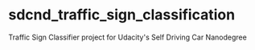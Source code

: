 # sdcnd_traffic_sign_classification
Traffic Sign Classifier project for Udacity's Self Driving Car Nanodegree
